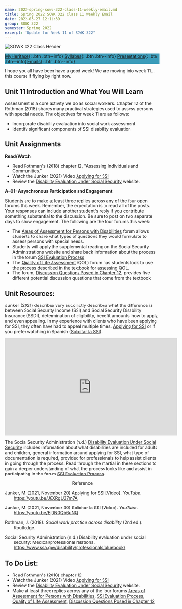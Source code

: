 ```yaml
---
name: 2022-spring-sowk-322-class-11-weekly-email.md
title: Spring 2022 SOWK 322 Class 11 Weekly Email
date: 2022-03-27 12:11:39
group: SOWK 322
semester: Spring 2022
excerpt: "Update for Week 11 of SOWK 322"
---
```


![SOWK 322 Class Header](https://jacobrcampbell.com/assets/media/2022-spring-sowk-322-class-header.png)

<div style="background-color: #3b9cba; width: 100%;" markdown="1">

[MyHeritage](https://myheritage.heritage.edu/ICS/Academics/SOWK/SOWK_322/2122_SP-SOWK_322-0/){: .btn .btn--info}
[Syllabus](https://jacobrcampbell.com/assets/media/2022-spring-sowk-322-syllabus.pdf){: .btn .btn--info}
[Presentations](https://presentations.jacobrcampbell.com){: .btn .btn--info}
[Emails](https://jacobrcampbell.com/communications/){: .btn .btn--info}

</div>

I hope you all have been have a good week! We are moving into week 11... this course if flying by right now.

## Unit 11 Introduction and What You Will Learn

Assessment is a core activity we do as social workers. Chapter 12 of the Rothman (2018) shares many practical strategies used to assess persons with special needs. The objectives for week 11 are as follows:

- Incorporate disability evaluation into social work assessment
- Identify significant components of SSI disability evaluation


## Unit Assignments

**Read/Watch**

- Read Rothman's (2018) chapter 12, "Assessing Individuals and Communities."
- Watch the Junker (2021) Video [Applying for SSI](https://youtu.be/J8XRgU37m7A)
- Review the [Disability Evaluation Under Social Security](https://www.ssa.gov/disability/professionals/bluebook/) website.

**A–01: Asynchronous Participation and Engagement**

Students are to make at least three replies across any of the four open forums this week. Remember, the expectation is to read all of the posts. Your responses can include another student's reply if you contribute something substantial to the discussion. Be sure to post on two separate days to show engagement. The following are the four forums this week:

- The [Areas of Assessment for Persons with Disabilities](https://myheritage.heritage.edu/ICS/Academics/SOWK/SOWK_322/2122_SP-SOWK_322-0/W-11_328_-_43.jnz?portlet=Group_Discussion_Forums&screen=PostView&screenType=change&id=0f5ffcb2-57b6-45fd-840d-aec98040f0d3) forum allows students to share what types of questions they would formulate to assess persons with special needs.
- Students will apply the supplemental reading on the Social Security Administrations website and share back information about the process in the forum [SSI Evaluation Process](https://myheritage.heritage.edu/ICS/Academics/SOWK/SOWK_322/2122_SP-SOWK_322-0/W-11_328_-_43.jnz?portlet=Group_Discussion_Forums&screen=PostView&screenType=change&id=77abbaf3-1751-4a45-b5ea-b83b96c5a3ad)
- The [Quality of Life Assessment](https://myheritage.heritage.edu/ICS/Academics/SOWK/SOWK_322/2122_SP-SOWK_322-0/W-11_328_-_43.jnz?portlet=Group_Discussion_Forums&screen=PostView&screenType=change&id=b368ab73-6fe0-4bd4-a4ee-74ebd5e92499) (QOL) forum has students look to use the process described in the textbook for assessing QOL.
- The forum, [Discussion Questions Posed in Chapter 12](https://myheritage.heritage.edu/ICS/Academics/SOWK/SOWK_322/2122_SP-SOWK_322-0/W-11_328_-_43.jnz?portlet=Group_Discussion_Forums&screen=PostView&screenType=change&id=771e1298-ab4c-4423-b01e-7489cb37e333), provides five different potential discussion questions that come from the textbook


## Unit Resources:

Junker (2021) describes very succinctly describes what the difference is between Social Security Income (SSI) and Social Security Disability Insurance (SSDI), determination of eligibility, benefit amounts, how to apply, and even appealing. In my experience with clients who have been applying for SSI, they often have had to appeal multiple times. [Applying for SSI](https://youtu.be/J8XRgU37m7A) or if you prefer watching in Spanish ([Solicitar la SSI](https://youtu.be/EjDN0Qb6uNQ)).

<iframe width="560" height="315" src="https://www.youtube.com/embed/J8XRgU37m7A" title="YouTube video player" frameborder="0" allow="accelerometer; autoplay; clipboard-write; encrypted-media; gyroscope; picture-in-picture" allowfullscreen></iframe>

The Social Security Administration (n.d.) [Disability Evaluation Under Social Security](https://www.ssa.gov/disability/professionals/bluebook/) includes information about what disabilities are included for adults and children, general information around applying for SSI, what type of documentation is required, provided for professionals to help assist clients in going through the process. Read through the martial in these sections to gain a deeper understanding of what the process looks like and assist in participating in the forum [SSI Evaluation Process](https://myheritage.heritage.edu/ICS/Academics/SOWK/SOWK_322/2122_SP-SOWK_322-0/W-11_328_-_43.jnz?portlet=Group_Discussion_Forums&screen=PostView&screenType=change&id=77abbaf3-1751-4a45-b5ea-b83b96c5a3ad).

<div style="text-align: center" markdown="1">
Reference
</div>
<div style="margin: 0 0 0 2em; text-indent: -2em;" markdown="1">

Junker, M. (2021, November 20) Applying for SSI [Video]. _YouTube_. <https://youtu.be/J8XRgU37m7A>

Junker, M. (2021, November 30) Solicitar la SSI [Video]. _YouTube_. <https://youtu.be/EjDN0Qb6uNQ>

Rothman, J. (2018). _Social work practice across disability_ (2nd ed.). Routledge.

Social Security Administration (n.d.) Disability evaluation under social security: Medical/professional relations. <https://www.ssa.gov/disability/professionals/bluebook/>

</div>


## To Do List:

- Read Rothman's (2018) chapter 12
- Watch the Junker (2021) Video [Applying for SSI](https://youtu.be/J8XRgU37m7A)
- Review the [Disability Evaluation Under Social Security](https://www.ssa.gov/disability/professionals/bluebook/) website.
- Make at least three replies across any of the four forums [Areas of Assessment for Persons with Disabilities](https://myheritage.heritage.edu/ICS/Academics/SOWK/SOWK_322/2122_SP-SOWK_322-0/W-11_328_-_43.jnz?portlet=Group_Discussion_Forums&screen=PostView&screenType=change&id=0f5ffcb2-57b6-45fd-840d-aec98040f0d3), [SSI Evaluation Process](https://myheritage.heritage.edu/ICS/Academics/SOWK/SOWK_322/2122_SP-SOWK_322-0/W-11_328_-_43.jnz?portlet=Group_Discussion_Forums&screen=PostView&screenType=change&id=77abbaf3-1751-4a45-b5ea-b83b96c5a3ad), [Quality of Life Assessment](https://myheritage.heritage.edu/ICS/Academics/SOWK/SOWK_322/2122_SP-SOWK_322-0/W-11_328_-_43.jnz?portlet=Group_Discussion_Forums&screen=PostView&screenType=change&id=b368ab73-6fe0-4bd4-a4ee-74ebd5e92499), [Discussion Questions Posed in Chapter 12](https://myheritage.heritage.edu/ICS/Academics/SOWK/SOWK_322/2122_SP-SOWK_322-0/W-11_328_-_43.jnz?portlet=Group_Discussion_Forums&screen=PostView&screenType=change&id=771e1298-ab4c-4423-b01e-7489cb37e333)